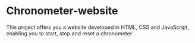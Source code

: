 # Chronometer-website
This project offers you a website developed in HTML, CSS and JavaScript, enabling you to start, stop and reset a chronometer
